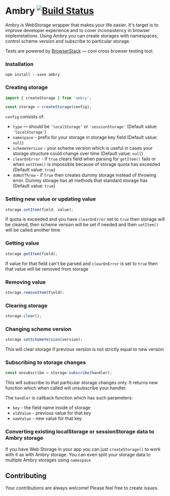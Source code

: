 # Ambry [![Build Status](https://travis-ci.org/chicoxyzzy/ambry.svg?branch=master)](https://travis-ci.org/chicoxyzzy/ambry)

Ambry is WebStorage wrapper that makes your life easier. It's target is to improve developer experience and to cover inconsistency in browser implemetations.
Using Ambry you can create storages with namespaces, control scheme version and subscribe to particular storage.

Tests are powered by [BrowserStack](https://www.browserstack.com) — cool cross browser testing tool.

### Installation

```
npm install --save ambry
```

### Creating storage

```javascript
import { createStorage } from 'ambry';

const storage = createStorage(config);
```

`config` consists of:
- `type` — should be `'localStorage'` or `'sessionStorage'` (Default value: `'localStorage'`)
- `namespace` - prefix for your storage in storage key field (Default value: `null`)
- `schemeVersion` - your scheme version which is useful in cases your storage structure could change over time (Default value: `null`)
- `clearOnError` - if `true` clears field when parsing for `getItem()` fails or when `setItem()` is impossible because of storage quota has exceeded (Default value: `true`)
- `doNotThrow` - if `true` then creates dummy storage instead of throwing error. Dummy storage has all methods that standard storage has (Default value: `true`)

### Setting new value or updating value

```javascript
storage.setItem(field, value);
```

If quota is exceeded and you have `clearOnError` set to `true` then storage will be cleared, then scheme version will be set if needed and then `setItem()` will be called another time

### Getting value

```javascript
storage.getItem(field);
```

If value for that field can't be parsed and `clearOnError` is set to `true` then that value will be removed from storage

### Removing value

```javascript
storage.removeItem(field);
```

### Clearing storage

```javascript
storage.clear();
```

### Changing scheme version

```javascript
storage.setSchemeVersion(version);
```

This will clear storage if previous version is not strictly equal to new version

### Subscribing to storage changes

```javascript
const unsubscribe = storage.subscribe(handler);
```

This will subscribe to that particular storage changes only. It returns new function which when called will unsubscribe your handler.

The `handler` is callback function which has such parameters:
- `key` - the field name inside of storage
- `oldValue` - previous value for that key
- `newValue` - new value for that key

### Converting existing localStorage or sessionStorage data to Ambry storage

If you have Web Storage in your app you can just `createStorage()` to work with it as with Ambry storage. You can even split your storage data to multiple Ambry storages using `namespace`

## Contributing

Your contributions are always welcome! Please feel free to create issues.
